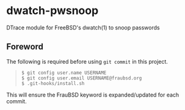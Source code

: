 [//]: # ($FrauBSD: README.md 2018-05-13 15:59:49 +0000 freebsdfrau $)

# dwatch-pwsnoop

DTrace module for FreeBSD's dwatch(1) to snoop passwords

## Foreword

The following is required before using `git commit` in this project.

> `$ git config user.name USERNAME`  
> `$ git config user.email USERNAME@fraubsd.org`  
> `$ .git-hooks/install.sh`

This will ensure the FrauBSD keyword is expanded/updated for each commit.

